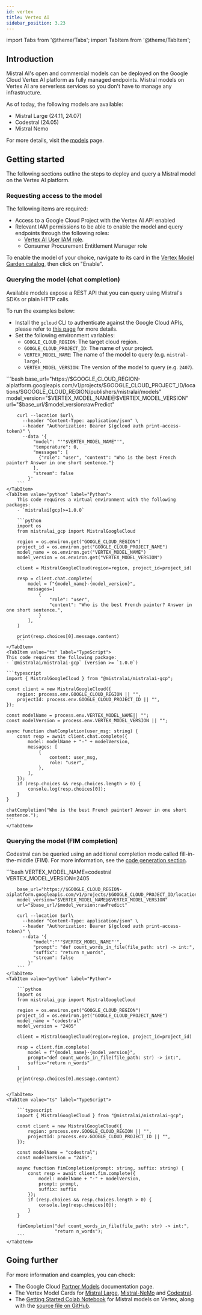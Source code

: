```yaml
---
id: vertex
title: Vertex AI
sidebar_position: 3.23
---
```


import Tabs from '@theme/Tabs';
import TabItem from '@theme/TabItem';

## Introduction

Mistral AI's open and commercial models can be deployed on the Google Cloud Vertex AI
platform as fully managed endpoints. Mistral models on Vertex AI are serverless services
so you don't have to manage any infrastructure.

As of today, the following models are available:

- Mistral Large (24.11, 24.07)
- Codestral (24.05)
- Mistral Nemo

For more details, visit the [models](../../../getting-started/models/models_overview) page.

## Getting started

The following sections outline the steps to deploy and query a Mistral model on the
Vertex AI platform.

### Requesting access to the model

The following items are required:

- Access to a Google Cloud Project with the Vertex AI API enabled
- Relevant IAM permissions to be able to enable the model and query endpoints through the following roles:
  - [Vertex AI User IAM role](https://cloud.google.com/vertex-ai/docs/general/access-control#aiplatform.user).
  - Consumer Procurement Entitlement Manager role

To enable the model of your choice, navigate to its card in the 
[Vertex Model Garden catalog](https://cloud.google.com/vertex-ai/generative-ai/docs/model-garden/explore-models),
then click on "Enable".


### Querying the model (chat completion)

Available models expose a REST API that you can query using Mistral's SDKs or plain HTTP calls.

To run the examples below:

- Install the `gcloud` CLI to authenticate against the Google Cloud APIs, please refer to
[this page](https://cloud.google.com/docs/authentication/provide-credentials-adc#google-idp)
for more details.
- Set the following environment variables:
    - `GOOGLE_CLOUD_REGION`: The target cloud region.
    - `GOOGLE_CLOUD_PROJECT_ID`: The name of your project.
    - `VERTEX_MODEL_NAME`: The name of the model to query (e.g. `mistral-large`).
    - `VERTEX_MODEL_VERSION`: The version of the model to query (e.g. `2407`).
    

<Tabs>
    <TabItem value="curl" label="cURL">
        ```bash
        base_url="https://$GOOGLE_CLOUD_REGION-aiplatform.googleapis.com/v1/projects/$GOOGLE_CLOUD_PROJECT_ID/locations/$GOOGLE_CLOUD_REGION/publishers/mistralai/models"
        model_version="$VERTEX_MODEL_NAME@$VERTEX_MODEL_VERSION"
        url="$base_url/$model_version:rawPredict"

        curl --location $url\
          --header "Content-Type: application/json" \
          --header "Authorization: Bearer $(gcloud auth print-access-token)" \
          --data '{
              "model": "'"$VERTEX_MODEL_NAME"'",
              "temperature": 0,
              "messages": [
                {"role": "user", "content": "Who is the best French painter? Answer in one short sentence."}
              ],
              "stream": false
            }'
        ```
    </TabItem>
    <TabItem value="python" label="Python">
        This code requires a virtual environment with the following packages:
        - `mistralai[gcp]>=1.0.0` 

        ```python
        import os
        from mistralai_gcp import MistralGoogleCloud

        region = os.environ.get("GOOGLE_CLOUD_REGION")
        project_id = os.environ.get("GOOGLE_CLOUD_PROJECT_NAME")
        model_name = os.environ.get("VERTEX_MODEL_NAME")
        model_version = os.environ.get("VERTEX_MODEL_VERSION")

        client = MistralGoogleCloud(region=region, project_id=project_id)

        resp = client.chat.complete(
            model = f"{model_name}-{model_version}",
            messages=[
                {
                    "role": "user",
                    "content": "Who is the best French painter? Answer in one short sentence.",
                }
            ],
        )

        print(resp.choices[0].message.content)
        ```
    </TabItem>
    <TabItem value="ts" label="TypeScript">
    This code requires the following package:
    - `@mistralai/mistralai-gcp` (version >= `1.0.0`)

    ```typescript
    import { MistralGoogleCloud } from "@mistralai/mistralai-gcp";

    const client = new MistralGoogleCloud({
        region: process.env.GOOGLE_CLOUD_REGION || "",
        projectId: process.env.GOOGLE_CLOUD_PROJECT_ID || "",
    });

    const modelName = process.env.VERTEX_MODEL_NAME|| "";
    const modelVersion = process.env.VERTEX_MODEL_VERSION || "";

    async function chatCompletion(user_msg: string) {
        const resp = await client.chat.complete({
            model: modelName + "-" + modelVersion,
            messages: [
                {
                    content: user_msg,
                    role: "user",
                },
            ],
        });
        if (resp.choices && resp.choices.length > 0) {
            console.log(resp.choices[0]);
        }
    }

    chatCompletion("Who is the best French painter? Answer in one short sentence.");
    ```
    </TabItem>

</Tabs>

### Querying the model (FIM completion)

Codestral can be queried using an additional completion mode called fill-in-the-middle (FIM).
For more information, see the
[code generation section](../../../capabilities/code_generation).


<Tabs>
    <TabItem value="curl" label="cURL">
        ```bash
        VERTEX_MODEL_NAME=codestral
        VERTEX_MODEL_VERSION=2405

        base_url="https://$GOOGLE_CLOUD_REGION-aiplatform.googleapis.com/v1/projects/$GOOGLE_CLOUD_PROJECT_ID/locations/$GOOGLE_CLOUD_REGION/publishers/mistralai/models"
        model_version="$VERTEX_MODEL_NAME@$VERTEX_MODEL_VERSION"
        url="$base_url/$model_version:rawPredict"

        curl --location $url\
          --header "Content-Type: application/json" \
          --header "Authorization: Bearer $(gcloud auth print-access-token)" \
          --data '{
              "model":"'"$VERTEX_MODEL_NAME"'",
              "prompt": "def count_words_in_file(file_path: str) -> int:",
              "suffix": "return n_words",
              "stream": false
            }'
        ```
    </TabItem>
    <TabItem value="python" label="Python">

        ```python
        import os
        from mistralai_gcp import MistralGoogleCloud

        region = os.environ.get("GOOGLE_CLOUD_REGION")
        project_id = os.environ.get("GOOGLE_CLOUD_PROJECT_NAME")
        model_name = "codestral"
        model_version = "2405"

        client = MistralGoogleCloud(region=region, project_id=project_id)

        resp = client.fim.complete(
            model = f"{model_name}-{model_version}",
            prompt="def count_words_in_file(file_path: str) -> int:",
            suffix="return n_words"
        )

        print(resp.choices[0].message.content)
        ```

    </TabItem>
    <TabItem value="ts" label="TypeScript">

        ```typescript
        import { MistralGoogleCloud } from "@mistralai/mistralai-gcp";

        const client = new MistralGoogleCloud({
            region: process.env.GOOGLE_CLOUD_REGION || "",
            projectId: process.env.GOOGLE_CLOUD_PROJECT_ID || "",
        });

        const modelName = "codestral";
        const modelVersion = "2405";

        async function fimCompletion(prompt: string, suffix: string) {
            const resp = await client.fim.complete({
                model: modelName + "-" + modelVersion,
                prompt: prompt,
                suffix: suffix
            });
            if (resp.choices && resp.choices.length > 0) {
                console.log(resp.choices[0]);
            }
        }

        fimCompletion("def count_words_in_file(file_path: str) -> int:",
                      "return n_words");
        ```
    </TabItem>
</Tabs>


## Going further

For more information and examples, you can check:

- The Google Cloud [Partner Models](https://cloud.google.com/vertex-ai/generative-ai/docs/partner-models/mistral)
  documentation page.
- The Vertex Model Cards for [Mistral Large](https://console.cloud.google.com/vertex-ai/publishers/mistralai/model-garden/mistral-large),
  [Mistral-NeMo](https://console.cloud.google.com/vertex-ai/publishers/mistralai/model-garden/mistral-nemo) and
  [Codestral](https://console.cloud.google.com/vertex-ai/publishers/mistralai/model-garden/codestral).
- The [Getting Started Colab Notebook](https://colab.research.google.com/github/GoogleCloudPlatform/vertex-ai-samples/blob/main/notebooks/official/generative_ai/mistralai_intro.ipynb)
  for Mistral models on Vertex, along with the [source file on GitHub](https://github.com/GoogleCloudPlatform/vertex-ai-samples/tree/main/notebooks/official/generative_ai/mistralai_intro.ipynb).
  
